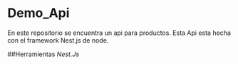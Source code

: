 # Demo_Api
En este repositorio se encuentra un api para productos. Esta Api esta hecha con el framework Nest.js de node. 

##Herramientas
*Nest.Js*
